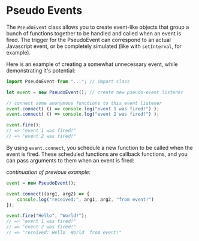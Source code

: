 
# Pseudo Events

The `PseudoEvent` class allows you to create event-like objects that group a bunch of functions together to be handled and called when an event is fired. The trigger for the PseudoEvent can correspond to an actual Javascript event, or be completely simulated (like with `setInterval`, for example).

Here is an example of creating a somewhat unnecessary event, while demonstrating it's potential:

```javascript
import PseudoEvent from "..."; // import class

let event = new PseudoEvent(); // create new pseudo-event listener

// connect some anonymous functions to this event listener
event.connect( () => console.log("event 1 was fired!") );
event.connect( () => console.log("event 2 was fired!") );

event.fire(); 
// => "event 1 was fired!"
// => "event 2 was fired!"
```

By using `event.connect`, you schedule a new function to be called when the event is fired. These scheduled functions are callback functions, and you can pass arguments to them when an event is fired:

_continuation of previous example:_

```javascript
event = new PseudoEvent();

event.connect((arg1, arg2) => {
    console.log("received:", arg1, arg2, "from event!")
});

event.fire("Hello", "World!");
// => "event 1 was fired!"
// => "event 2 was fired!"
// => "received: Hello  World  from event!"
```

